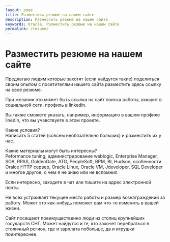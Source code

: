 ```yaml
---
layout: page
title: Разместить резюме на нашем сайте
description: Разместить резюме на нашем сайте
keywords: Oracle, Разместить резюме на нашем сайте
permalink: /resume/
---
```


# Разместить резюме на нашем сайте

Предлагаю людям которые захотят (если найдутся такие) поделиться своим опытом с посетителями нашего сайта разместить здесь ссылку на свое резюме.

При желании это может быть ссылка на сайт поиска работы, аккаунт в социальной сети, профиль в linkedin.

Вы также сможете указать, например, информацию в вашем профиле linedin, что вы учавствуете в этом проекте.

Какие условия?  
Написать 5 статей (совсем необязательно больших) и разместить их у нас.

Какие материалы могут быть интересны?  
Peformance tuning, администрирование weblogic, Enterprise Manager, SOA, RPAS, GoldenGate, ATG, PeopleSoft, BPM, BI, Hudson, особенности Oralce HTTP сервер, Oracle Linux, Oracle VM, Jdeveloper, SQL Developer и многое другое, о чем я не знаю или не вспомнил.

Если интересно, заходите в чат или пишите на адрес электронной почты.

Не всех устраивает текущее место работы и размер вознаграждений за работу. Может это как-нибудь поможет вам что-то изменить в вашей жизни.

Сайт посещают преимущественно люди из столиц крупнейших государств СНГ. Может найдутся и те, кто захочет перебраться в столичный регион, где и зарплата побольше, да и игрушки поинтереснее.
